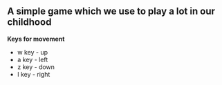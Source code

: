 


## A simple game which we use to play a lot in our childhood


<b> Keys for movement</b>
* w key - up
* a key - left
* z key - down
* l key - right